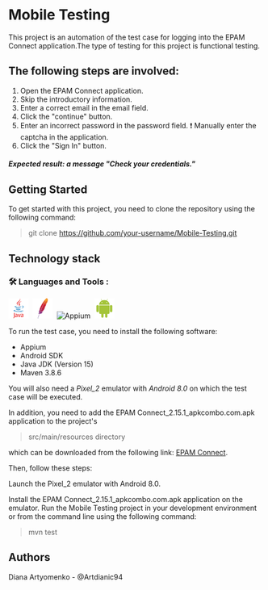# Mobile Testing
This project is an automation of the test case for logging into the EPAM Connect application.The type of testing for this project is functional testing.

## The following steps are involved:

1. Open the EPAM Connect application.
2. Skip the introductory information.
3. Enter a correct email in the email field.
4. Click the "continue" button.
5. Enter an incorrect password in the password field. :exclamation: Manually enter the captcha in the application.
6. Click the "Sign In" button.
#### *Expected result: a message "Check your credentials."*
## Getting Started
To get started with this project, you need to clone the repository using the following command:

> git clone https://github.com/your-username/Mobile-Testing.git

## Technology stack
### :hammer_and_wrench: Languages and Tools :
<div>
  <img src="https://github.com/devicons/devicon/blob/master/icons/java/java-original-wordmark.svg" title="Java" alt="Java" width="40" height="40"/>&nbsp;
  <img src="https://github.com/devicons/devicon/blob/master/icons/apache/apache-original.svg" title="Maven" alt="Maven" width="40" height="40"/>&nbsp;
  <img src="https://logodix.com/logo/2116220.jpg" title="Appium" alt="Appium" width="40" height="40"/>&nbsp;
  <img src="https://github.com/devicons/devicon/blob/master/icons/android/android-original.svg" title="Android" alt="Android" width="40" height="40"/>&nbsp;
  </div>
  
To run the test case, you need to install the following software:

+ Appium
+ Android SDK
+ Java JDK (Version 15)
+ Maven 3.8.6

You will also need a *Pixel_2* emulator with *Android 8.0* on which the test case will be executed.

In addition, you need to add the EPAM Connect_2.15.1_apkcombo.com.apk application to the project's
  
> src/main/resources directory
  
  which can be downloaded from the following link: [EPAM Connect](https://play.google.com/store/apps/details?id=com.epam.connect.android&hl=en&gl=US).

Then, follow these steps:

Launch the Pixel_2 emulator with Android 8.0.

Install the EPAM Connect_2.15.1_apkcombo.com.apk application on the emulator.
Run the Mobile Testing project in your development environment or from the command line using the following command:
> mvn test

## Authors
Diana Artyomenko - @Artdianic94
